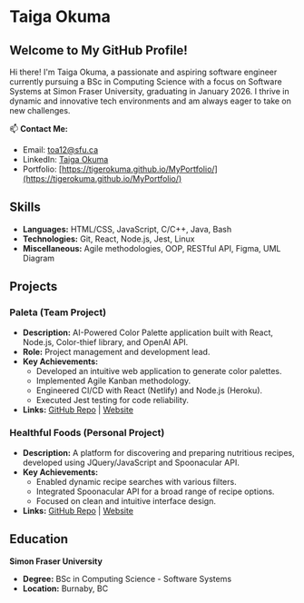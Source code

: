 # Taiga Okuma

## Welcome to My GitHub Profile!

Hi there! I'm Taiga Okuma, a passionate and aspiring software engineer currently pursuing a BSc in Computing Science with a focus on Software Systems at Simon Fraser University, graduating in January 2026. I thrive in dynamic and innovative tech environments and am always eager to take on new challenges.

📫 **Contact Me:**
- Email: toa12@sfu.ca
- LinkedIn: [Taiga Okuma](https://www.linkedin.com/in/taiga-okuma-43b021232/)
- Portfolio: [https://tigerokuma.github.io/MyPortfolio/](https://tigerokuma.github.io/MyPortfolio/)

## Skills

- **Languages:** HTML/CSS, JavaScript, C/C++, Java, Bash
- **Technologies:** Git, React, Node.js, Jest, Linux
- **Miscellaneous:** Agile methodologies, OOP, RESTful API, Figma, UML Diagram

## Projects

### Paleta (Team Project)
- **Description:** AI-Powered Color Palette application built with React, Node.js, Color-thief library, and OpenAI API.
- **Role:** Project management and development lead.
- **Key Achievements:**
  - Developed an intuitive web application to generate color palettes.
  - Implemented Agile Kanban methodology.
  - Engineered CI/CD with React (Netlify) and Node.js (Heroku).
  - Executed Jest testing for code reliability.
- **Links:** [GitHub Repo](https://github.com/scp10sfu/Root-9-Group-Project) | [Website](https://mypaleta.netlify.app/)

### Healthful Foods (Personal Project)
- **Description:** A platform for discovering and preparing nutritious recipes, developed using JQuery/JavaScript and Spoonacular API.
- **Key Achievements:**
  - Enabled dynamic recipe searches with various filters.
  - Integrated Spoonacular API for a broad range of recipe options.
  - Focused on clean and intuitive interface design.
- **Links:** [GitHub Repo](https://github.com/SunIsDark/HealthFulFoods) | [Website](https://tigerokuma.github.io/HealthFulFoods/recipes.html)

## Education

**Simon Fraser University**
- **Degree:** BSc in Computing Science - Software Systems
- **Location:** Burnaby, BC

